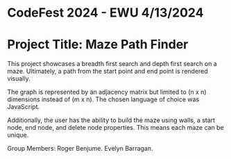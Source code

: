 # CodeFest 2024 - EWU 4/13/2024

# Project Title: Maze Path Finder

This project showcases a breadth first search and depth first search on a maze. Ultimately, a path from the start point and end point is rendered visually.

 The graph is represented by an adjacency matrix but limited to (n x n) dimensions instead of (m x n). The chosen language of choice was JavaScript.

Additionally, the user has the ability to build the maze using walls, a start node, end node, and delete node properties. This means each maze can be unique.

Group Members: Roger Benjume. Evelyn Barragan.